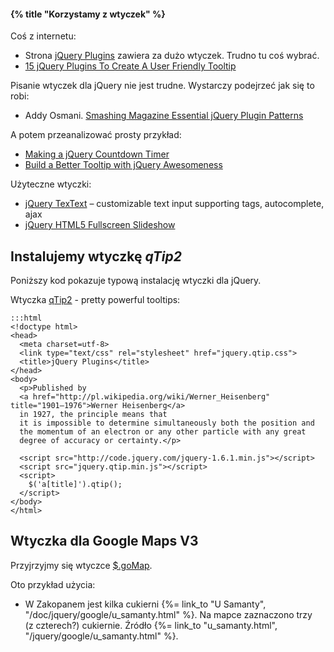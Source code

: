 #### {% title "Korzystamy z wtyczek" %}

Coś z internetu:

* Strona [jQuery Plugins](http://plugins.jquery.com/) zawiera za dużo wtyczek.
  Trudno tu coś wybrać.
* [15 jQuery Plugins To Create A User Friendly Tooltip](http://www.webdesignbooth.com/15-jquery-plugins-to-create-an-user-friendly-tooltip/)

Pisanie wtyczek dla jQuery nie jest trudne. Wystarczy podejrzeć
jak się to robi:

* Addy Osmani.
  [Smashing Magazine Essential jQuery Plugin Patterns](http://coding.smashingmagazine.com/2011/10/11/essential-jquery-plugin-patterns/)

A potem przeanalizować prosty przykład:

* [Making a jQuery Countdown Timer](http://tutorialzine.com/2011/12/countdown-jquery/)
* [Build a Better Tooltip with jQuery Awesomeness](http://net.tutsplus.com/tutorials/javascript-ajax/build-a-better-tooltip-with-jquery-awesomeness/)

Użyteczne wtyczki:

* [jQuery TexText](https://github.com/alexgorbatchev/jquery-textext) –
  customizable text input supporting tags, autocomplete, ajax
* [jQuery HTML5 Fullscreen Slideshow](http://eikes.github.com/jquery.fullscreen.js/)


## Instalujemy wtyczkę *qTip2*

Poniższy kod pokazuje typową instalację wtyczki dla jQuery.

Wtyczka [qTip2](http://craigsworks.com/projects/qtip2/) - pretty powerful tooltips:

    :::html
    <!doctype html>
    <head>
      <meta charset=utf-8>
      <link type="text/css" rel="stylesheet" href="jquery.qtip.css">
      <title>jQuery Plugins</title>
    </head>
    <body>
      <p>Published by
      <a href="http://pl.wikipedia.org/wiki/Werner_Heisenberg" title="1901–1976">Werner Heisenberg</a>
      in 1927, the principle means that
      it is impossible to determine simultaneously both the position and
      the momentum of an electron or any other particle with any great
      degree of accuracy or certainty.</p>

      <script src="http://code.jquery.com/jquery-1.6.1.min.js"></script>
      <script src="jquery.qtip.min.js"></script>
      <script>
        $('a[title]').qtip();
      </script>
    </body>
    </html>


## Wtyczka dla Google Maps V3

Przyjrzyjmy się wtyczce [$.goMap](http://www.pittss.lv/jquery/gomap/index.php).

Oto przykład użycia:

* W Zakopanem jest kilka cukierni {%= link_to "U Samanty", "/doc/jquery/google/u_samanty.html" %}.
  Na mapce zaznaczono trzy (z czterech?) cukiernie.
  Źródło {%= link_to "u_samanty.html", "/jquery/google/u_samanty.html" %}.

